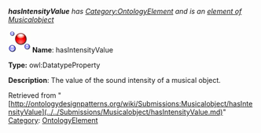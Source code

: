 ___hasIntensityValue__ has [Category:OntologyElement](../../Category/OntologyElement.md "Category:OntologyElement") and is an [element of](../../Property/ElementOf.md "Property:ElementOf") [Musicalobject](../../Submissions/Musicalobject.md "Submissions:Musicalobject")_


  




[![DatatypeProperty](../../images/thumb/a/a5/DatatypeProperty.gif/45px-DatatypeProperty.gif)](../../Image/DatatypeProperty.gif.md "DatatypeProperty")
__Name__: hasIntensityValue 


__Type:__ owl:DatatypeProperty 


__Description__: The value of the sound intensity of a musical object. 





Retrieved from "[http://ontologydesignpatterns.org/wiki/Submissions:Musicalobject/hasIntensityValue](../../Submissions/Musicalobject/hasIntensityValue.md)"
 [Category](http://ontologydesignpatterns.org/wiki/Special:Categories "Special:Categories"): [OntologyElement](../../Category/OntologyElement.md "Category:OntologyElement")